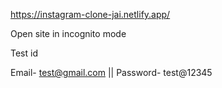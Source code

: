 https://instagram-clone-jai.netlify.app/

Open site in incognito mode

Test id

Email- test@gmail.com || Password- test@12345